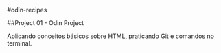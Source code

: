 #odin-recipes

##Project 01 - Odin Project

Aplicando conceitos básicos sobre HTML, praticando Git e comandos no terminal.
